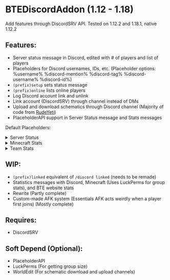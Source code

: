 # BTEDiscordAddon (1.12 - 1.18)
Add features through DiscordSRV API. Tested on 1.12.2 and 1.18.1, native 1.12.2

## Features:
- Server status message in Discord, edited with # of players and list of players
- Placeholders for Discord usernames, IDs, etc. (Placeholder options: %username% %discord-mention% %discord-tag% %discord-username% %discord-id%)
- `(prefix)setup` sets status message
- `(prefix)online` lists online players
- Log Discord account link and unlink
- Link account (DiscordSRV) through channel instead of DMs
- Upload and download schematics through Discord channel (Majority of code from [RudeYeti](https://github.com/RudeYeti))
- PlaceholderAPI support in Server Status message and Stats messages

Default Placeholders:
<details>
    <summary>Server Status</summary>

    $player_name$ $player_name_with_afk_status$ $discord_mention$ $discord_tag$ $discord_username> $discord_id$
</details>
<details>
    <summary>Minecraft Stats</summary>

    $unix$ $unique_players_joined$ $linked_players$ $memory$ $uptime$
</details>
<details>
    <summary>Team Stats</summary>

    $unix$ $guild_age_unix$ $guild_member_count$ $guild_member_max$ $guild_category_count$ $guild_channel_voice_count$ $guild_channel_text_count$
    $guild_channel_store_count$ $guild_channel_count$ $guild_role_count$ $guild_emote_count$ $guild_emote_max$ $guild_boost_count$ $guild_booster_count$

    (Following requires BTE website API key from https://github.com/BuildTheEarth/build-team-api): 
    $bte_team_member_count$ $bte_team_leader_count$ $bte_team_co-leader_count$ $bte_team_reviewer_count$ $bte_team_builder_count$ $bte_team_leader_list$ 
    $bte_team_co-leader_list$ $bte_team_reviewer_list$ $bte_team_builder_list$
</details>

## WIP:
- `(prefix)linked` equivalent of `/discord linked` (needs to be remade)
- Statistics messages with Discord, Minecraft (Uses LuckPerms for group stats), and BTE website stats
- Rewrite (Partly complete)
- Custom-made AFK system (Essentials AFK acts weirdly when a player first joins) (Mostly complete)

## Requires: 
- DiscordSRV

## Soft Depend (Optional):
- PlaceholderAPI
- LuckPerms (For getting group size)
- WorldEdit (For schematic download and upload channels)
